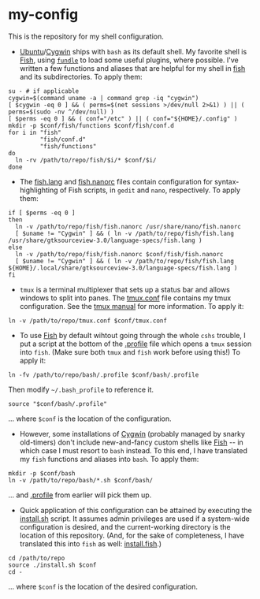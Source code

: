# my-config
This is the repository for my shell configuration.
- [Ubuntu](https://ubuntu.com)/[Cygwin](https://cygwin.com) ships with `bash` as its default shell. My favorite shell is [Fish](https://fishshell.com), using [`fundle`](https://github.com/tuvistavie/fundle) to load some useful plugins, where possible.
I've written a few functions and aliases that are helpful for my shell in [fish](fish) and its subdirectories. To apply them:
```shell
su - # if applicable
cygwin=$(command uname -a | command grep -iq "cygwin")
[ $cygwin -eq 0 ] && ( perms=$(net sessions >/dev/null 2>&1) ) || ( perms=$(sudo -nv ^/dev/null) )
[ $perms -eq 0 ] && ( conf="/etc" ) || ( conf="${HOME}/.config" )
mkdir -p $conf/fish/functions $conf/fish/conf.d
for i in "fish"
         "fish/conf.d"
         "fish/functions"
do
  ln -rv /path/to/repo/fish/$i/* $conf/$i/
done
```
- The [fish.lang](fish/language-specs/fish.lang) and [fish.nanorc](fish/fish.nanorc) files contain configuration for syntax-highlighting of Fish scripts, in `gedit` and `nano`, respectively. To apply them:
```shell
if [ $perms -eq 0 ]
then
  ln -v /path/to/repo/fish/fish.nanorc /usr/share/nano/fish.nanorc
  [ $uname != "Cygwin" ] && ( ln -v /path/to/repo/fish/fish.lang /usr/share/gtksourceview-3.0/language-specs/fish.lang )
else
  ln -v /path/to/repo/fish/fish.nanorc $conf/fish/fish.nanorc
  [ $uname != "Cygwin" ] && ( ln -v /path/to/repo/fish/fish.lang ${HOME}/.local/share/gtksourceview-3.0/language-specs/fish.lang )
fi
```
- `tmux` is a terminal multiplexer that sets up a status bar and allows windows to split into panes. The [tmux.conf](tmux.conf) file contains my tmux configuration. See the [tmux manual](https://man.openbsd.org/OpenBSD-current/man1/tmux.1) for more
information. To apply it:
```shell
ln -v /path/to/repo/tmux.conf $conf/tmux.conf
```
- To use [Fish](https://fishshell.com) by default wihtout going through the whole `cshs` trouble, I put a script at the bottom of the [.profile](bash/.profile) file which opens a `tmux` session into `fish`. (Make sure both `tmux` and `fish` work
before using this!) To apply it:
```shell
ln -fv /path/to/repo/bash/.profile $conf/bash/.profile
```
Then modify `~/.bash_profile` to reference it.
```shell
source "$conf/bash/.profile"
```
... where `$conf` is the location of the configuration.
- However, some installations of [Cygwin](https://cygwin.com) (probably managed by snarky old-timers) don't include new-and-fancy custom shells like [Fish](https://fishshell.com) -- in which case I must resort to `bash` instead. To this end, I have
translated my `fish` functions and aliases into `bash`. To apply them:
```shell
mkdir -p $conf/bash
ln -v /path/to/repo/bash/*.sh $conf/bash/
```
... and [.profile](bash/.profile) from earlier will pick them up.
- Quick application of this configuration can be attained by executing the [install.sh](install.sh) script. It assumes admin privileges are used if a system-wide configuration is desired, and the current-working directory is the location of this
repository. (And, for the sake of completeness, I have translated this into `fish` as well:  [install.fish](install.fish).)
```shell
cd /path/to/repo
source ./install.sh $conf
cd -
```
... where `$conf` is the location of the desired configuration.
